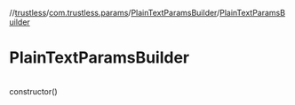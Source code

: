 //[trustless](../../../index.md)/[com.trustless.params](../index.md)/[PlainTextParamsBuilder](index.md)/[PlainTextParamsBuilder](-plain-text-params-builder.md)

# PlainTextParamsBuilder

\
constructor()
